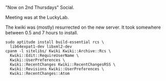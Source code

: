 "Now on 2nd Thursdays" Social.

Meeting was at the LuckyLab.

The kwiki was (mostly) resurrected on the new server.  It took somewhere between 0.5 and 7 hours to install.

    sudo aptitude install build-essential rcs \
      lib64expat1-dev libxml2-dev
    cpanm -l sitelibs/ Kwiki Kwiki::Archive::Rcs \
      Kwiki::Edit::RequireUserName \
      Kwiki::UserPreferences \
      Kwiki::RecentChanges Kwiki::RecentChangesRSS \
      Kwiki::Revisions Kwiki::UserPreferences \
      Kwiki::RecentChanges::Atom
